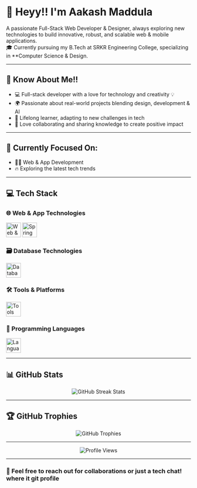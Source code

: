 # 👋 Heyy!! I'm Aakash Maddula

A passionate Full-Stack Web Developer & Designer, always exploring new technologies to build innovative, robust, and scalable web & mobile applications.  
🎓 Currently pursuing my B.Tech at SRKR Engineering College, specializing in **Computer Science & Design.

---

## 🚀 Know About Me!!

- 💻 Full-stack developer with a love for technology and creativity 💡  
- 🌍 Passionate about real-world projects blending design, development & AI  
- 🌱 Lifelong learner, adapting to new challenges in tech  
- 🤝 Love collaborating and sharing knowledge to create positive impact

---

## 🎯 Currently Focused On:
- 👨‍💻 Web & App Development  
- 🔥 Exploring the latest tech trends  

---

## 💻 Tech Stack

### 🌐 Web & App Technologies
<div align="left"> 
  <img src="https://skillicons.dev/icons?i=html,css,js,php,bootstrap,react,tailwind" height="40" alt="Web & App Technologies"/> 
  <img src="https://raw.githubusercontent.com/spring-io/spring.io/master/static/images/spring-logo-white-bg.svg" height="40" alt="Spring Boot"/>
</div>



### 🗃 Database Technologies
<div align="left">
  <img src="https://skillicons.dev/icons?i=mysql,mongodb,firebase,supabase,postgres" height="40" alt="Database Stack"/>
</div>

### 🛠 Tools & Platforms
<div align="left">
  <img src="https://skillicons.dev/icons?i=git,github,postman,netbeans,eclipse,vscode" height="40" alt="Tools Stack"/>
</div>



### 🧠 Programming Languages
<div align="left">
  <img src="https://skillicons.dev/icons?i=java,c,py" height="40" alt="Languages"/>
</div>

---

## 📊 GitHub Stats

<div align="center">
  <img src="https://github-readme-streak-stats.herokuapp.com/?user=Aakash2144&theme=tokyonight&hide_border=true" alt="GitHub Streak Stats"/><br/>
</div>

---

## 🏆 GitHub Trophies

<div align="center">
  <img src="https://github-profile-trophy.vercel.app/?username=Aakash2144&theme=tokyonight&no-frame=true&no-bg=false&margin-w=4" alt="GitHub Trophies"/>
</div>

---

<div align="center">
  <img src="https://komarev.com/ghpvc/?username=Aakash2144&label=Profile%20views&color=0e75b6&style=flat" alt="Profile Views"/>
</div>

---

### 💬 Feel free to reach out for collaborations or just a tech chat! where it git profile
